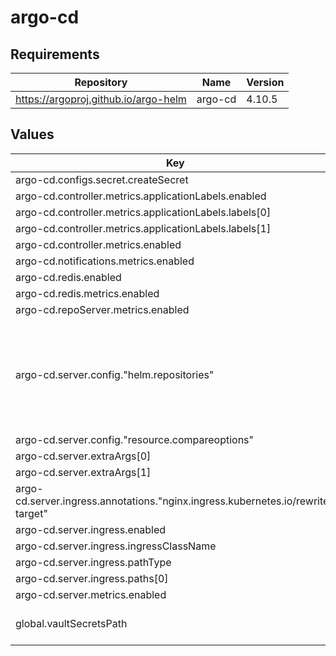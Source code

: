 # argo-cd

## Requirements

| Repository | Name | Version |
|------------|------|---------|
| https://argoproj.github.io/argo-helm | argo-cd | 4.10.5 |

## Values

| Key | Type | Default | Description |
|-----|------|---------|-------------|
| argo-cd.configs.secret.createSecret | bool | `false` |  |
| argo-cd.controller.metrics.applicationLabels.enabled | bool | `true` |  |
| argo-cd.controller.metrics.applicationLabels.labels[0] | string | `"name"` |  |
| argo-cd.controller.metrics.applicationLabels.labels[1] | string | `"instance"` |  |
| argo-cd.controller.metrics.enabled | bool | `true` |  |
| argo-cd.notifications.metrics.enabled | bool | `true` |  |
| argo-cd.redis.enabled | bool | `true` |  |
| argo-cd.redis.metrics.enabled | bool | `true` |  |
| argo-cd.repoServer.metrics.enabled | bool | `true` |  |
| argo-cd.server.config."helm.repositories" | string | `"- url: https://lsst-sqre.github.io/charts/\n  name: lsst-sqre\n- url: https://ricoberger.github.io/helm-charts/\n  name: ricoberger\n- url: https://kubernetes.github.io/ingress-nginx/\n  name: ingress-nginx\n- url: https://charts.helm.sh/stable\n  name: stable\n- url: https://strimzi.io/charts/\n  name: strimzi\n"` |  |
| argo-cd.server.config."resource.compareoptions" | string | `"ignoreAggregatedRoles: true\n"` |  |
| argo-cd.server.extraArgs[0] | string | `"--basehref=/argo-cd"` |  |
| argo-cd.server.extraArgs[1] | string | `"--insecure=true"` |  |
| argo-cd.server.ingress.annotations."nginx.ingress.kubernetes.io/rewrite-target" | string | `"/$2"` |  |
| argo-cd.server.ingress.enabled | bool | `true` |  |
| argo-cd.server.ingress.ingressClassName | string | `"nginx"` |  |
| argo-cd.server.ingress.pathType | string | `"ImplementationSpecific"` |  |
| argo-cd.server.ingress.paths[0] | string | `"/argo-cd(/|$)(.*)"` |  |
| argo-cd.server.metrics.enabled | bool | `true` |  |
| global.vaultSecretsPath | string | Set by Argo CD | Base path for Vault secrets |

